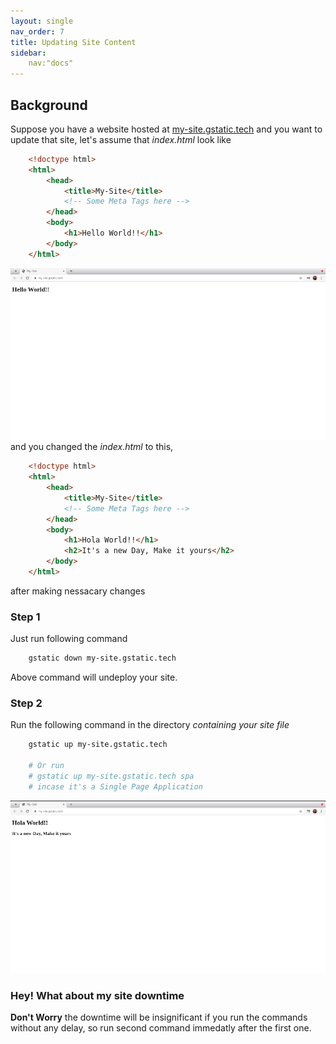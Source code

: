 ```yaml
---
layout: single
nav_order: 7
title: Updating Site Content
sidebar:
    nav:"docs"
---
```


## Background
Suppose you have a website hosted at [my-site.gstatic.tech](#) and you want to update that site, let's assume that *index.html* look like
```html
    <!doctype html>
    <html>
        <head>
            <title>My-Site</title>
            <!-- Some Meta Tags here -->
        </head>
        <body>
            <h1>Hello World!!</h1>
        </body>
    </html>

```
![Page before Edit](/img/update_before.png)
and you changed the *index.html* to this,
```html
    <!doctype html>
    <html>
        <head>
            <title>My-Site</title>
            <!-- Some Meta Tags here -->
        </head>
        <body>
            <h1>Hola World!!</h1>
            <h2>It's a new Day, Make it yours</h2>
        </body>
    </html>

```
after making nessacary changes 
### Step 1
Just run following command
```sh
    gstatic down my-site.gstatic.tech
```
Above command will undeploy your site.
### Step 2
Run the following command in the directory *containing your site file*
```sh
    gstatic up my-site.gstatic.tech

    # Or run
    # gstatic up my-site.gstatic.tech spa 
    # incase it's a Single Page Application
```
![Page before Edit](/img/update_after.png)
### Hey! What about my site downtime
**Don't Worry** the downtime will be insignificant if you run the commands without any delay, so run second command immedatly after the first one.